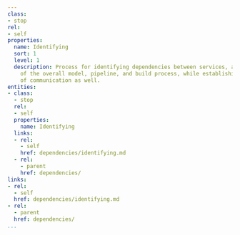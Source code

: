 ```yaml
---
class:
- stop
rel:
- self
properties:
  name: Identifying
  sort: 1
  level: 1
  description: Process for identifying dependencies between services, and as part
    of the overall model, pipeline, and build process, while establishing channels
    of communication as well.
entities:
- class:
  - stop
  rel:
  - self
  properties:
    name: Identifying
  links:
  - rel:
    - self
    href: dependencies/identifying.md
  - rel:
    - parent
    href: dependencies/
links:
- rel:
  - self
  href: dependencies/identifying.md
- rel:
  - parent
  href: dependencies/
...
```

